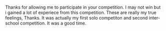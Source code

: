 Thanks for allowing me to participate in your competition.
I may not win but i gained a lot of experiece from this competition.
These are really my true feelings, Thanks.
It was actually my first solo competiton and second inter-school competition.
It was a good time.
